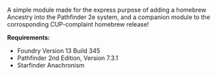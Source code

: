 A simple module made for the express purpose of adding a homebrew Ancestry into the Pathfinder 2e system, and a companion module to the corrosponding CUP-complaint homebrew release!


**Requirements:**
* Foundry Version 13 Build 345
* Pathfinder 2nd Edition, Version 7.3.1
* Starfinder Anachronism
